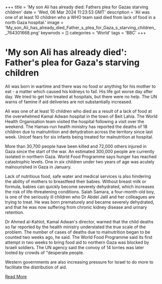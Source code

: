 +++
title = 'My son Ali has already died: Fathers plea for Gazas starving children'
date = 'Wed, 06 Mar 2024 11:23:53 GMT'
description = 'Ali was one of at least 10 children who a WHO team said died from lack of food in a north Gaza hospital.'
image = 'My_son_Ali_has_already_died_Father_s_plea_for_Gaza_s_starving_children__764301668.png'
keywrods =  []
categories = 'World'
tags = 'BBC'
+++

# 'My son Ali has already died': Father's plea for Gaza's starving children

Ali was born in wartime and there was no food or anything for his mother to eat - a matter which caused his kidneys to fail.
His life got worse day after day.
We tried to get him treated at hospitals, but there were no help.
The UN warns of famine if aid deliveries are not substantially increased.

Ali was one of at least 10 children who died as a result of a lack of food at the overwhelmed Kamal Adwan hospital in the town of Beit Lahia.
The World Health Organisation team visited the hospital following a visit over the weekend.
The Hamas-run health ministry has reported the deaths of 18 children due to malnutrition and dehydration across the territory since last week.
Unicef fears for six infants being treated for malnutrition at hospital.

More than 30,700 people have been killed and 72,000 others injured in Gaza since the start of the war.
An estimated 300,000 people are currently isolated in northern Gaza.
World Food Programme says hunger has reached catastrophic levels.
One in six children under two years of age was acutely malnourished in Gaza in January.

Lack of nutritious food, safe water and medical services is also hindering the ability of mothers to breastfeed their babies.
Without breast milk or formula, babies can quickly become severely dehydrated, which increases the risk of life-threatening conditions.
Salah Samara, a four-month-old boy, is one of the seriously ill children who Dr Abdel Jalil and her colleagues are trying to treat.
He was born prematurely and became severely dehydrated, and that he was now suffering from chronic kidney disease and urinary retention.

Dr Ahmed al-Kahlot, Kamal Adwan<bb>'s director, warned that the child deaths so far reported by the health ministry understated the true scale of the problem.
The number of cases of deaths due to malnutrition began to be counted two weeks ago, he said.
The World Food Programme said its first attempt in two weeks to bring food aid to northern Gaza  was blocked by Israeli soldiers.
The UN agency said the convoy of 14 lorries was later looted by crowds of <bb>"desperate people.

Western governments are also increasing pressure for Israel to do more to facilitate the distribution of aid.


[Read More](https://www.bbc.co.uk/news/world-middle-east-68483180)
